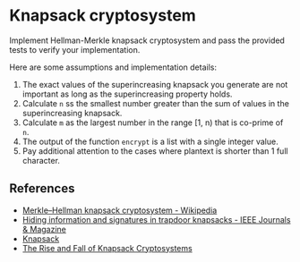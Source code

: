 # Knapsack cryptosystem

Implement Hellman-Merkle knapsack cryptosystem and pass the provided tests to verify your implementation.

Here are some assumptions and implementation details:

1. The exact values of the superincreasing knapsack you generate are not important as long as the superincreasing property holds.
2. Calculate `n` ss the smallest number greater than the sum of values in the superincreasing knapsack.
3. Calculate `m` as the largest number in the range [1, n) that is co-prime of `n`.
4. The output of the function `encrypt` is a list with a single integer value.
5. Pay additional attention to the cases where plantext is shorter than 1 full character.

## References

* [Merkle–Hellman knapsack cryptosystem - Wikipedia](https://en.wikipedia.org/wiki/Merkle%E2%80%93Hellman_knapsack_cryptosystem)
* [Hiding information and signatures in trapdoor knapsacks - IEEE Journals & Magazine](https://ieeexplore.ieee.org/document/1055927)
* [Knapsack](http://www.cs.sjsu.edu/~stamp/CS265/SecurityEngineering/chapter5_SE/knapsack.html)
* [The Rise and Fall of Knapsack Cryptosystems](http://www.dtc.umn.edu/~odlyzko/doc/arch/knapsack.survey.pdf)
